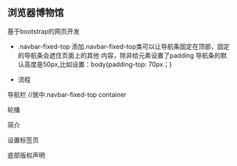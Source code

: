 ﻿## 浏览器博物馆
基于bootstrap的网页开发
* .navbar-fixed-top
添加.navbar-fixed-top类可以让导航条固定在顶部，固定的导航条会遮住页面上的其他
内容，除非给<body>元素设置了padding
导航条的默认高度是50px,比如设置：body{padding-top: 70px；}

* 流程

导航栏 //居中.navbar-fixed-top container

轮播

简介

设置标签页

底部版权声明
